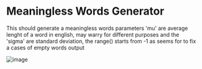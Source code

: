 # Meaningless Words Generator

This should generate a meaningless words
parameters 'mu' are average lenght of a word in english, may warry for different purposes
and the 'sigma' are standard deviation,
the range() starts from -1 as seems for to fix a cases of empty words output

![image](https://github.com/user-attachments/assets/2e5b2fde-b30d-421d-9453-e3250057fc0a)
